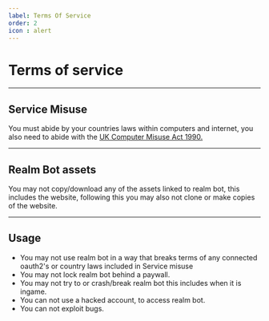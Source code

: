 ```yaml
---
label: Terms Of Service
order: 2
icon : alert
---
```


# Terms of service

---

## Service Misuse
 You must abide by your countries laws within computers and internet, you also need to abide with the [UK Computer Misuse Act 1990.](https://www.legislation.gov.uk/ukpga/1990/18/contents)
 
 ---
 
## Realm Bot assets
 You may not copy/download any of the assets linked to realm bot, this includes the website, following this you may also not clone or make copies of the website.
 
---

## Usage 
 - You may not use realm bot in a way that breaks terms of any connected oauth2's or country laws included in Service misuse
 - You may not lock realm bot behind a paywall.
 - You may not try to or crash/break realm bot this includes when it is ingame.
 - You can not use a hacked account, to access realm bot.
 - You can not exploit bugs.
